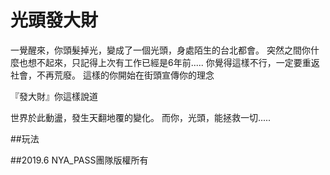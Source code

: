 # 光頭發大財
一覺醒來，你頭髮掉光，變成了一個光頭，身處陌生的台北都會。
突然之間你什麼也想不起來，只記得上次有工作已經是6年前.....
你覺得這樣不行，一定要重返社會，不再荒廢。
這樣的你開始在街頭宣傳你的理念

『發大財』你這樣說道

世界於此動盪，發生天翻地覆的變化。
而你，光頭，能拯救一切.....

##玩法

##2019.6 NYA_PASS團隊版權所有
